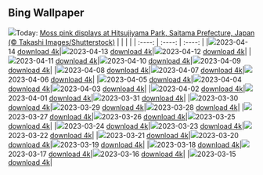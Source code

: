 ## Bing Wallpaper
![](./wallpaper/2023-04-14.jpg)Today: [Moss pink displays at Hitsujiyama Park, Saitama Prefecture, Japan (© Takashi Images/Shutterstock)](./wallpaper/2023-04-14.jpg)
|      |      |      |
| :----: | :----: | :----: |
|![](./wallpaper/2023-04-14_sm.jpg)2023-04-14 [download 4k](./wallpaper/2023-04-14.jpg)|![](./wallpaper/2023-04-13_sm.jpg)2023-04-13 [download 4k](./wallpaper/2023-04-13.jpg)|![](./wallpaper/2023-04-12_sm.jpg)2023-04-12 [download 4k](./wallpaper/2023-04-12.jpg)|
|![](./wallpaper/2023-04-11_sm.jpg)2023-04-11 [download 4k](./wallpaper/2023-04-11.jpg)|![](./wallpaper/2023-04-10_sm.jpg)2023-04-10 [download 4k](./wallpaper/2023-04-10.jpg)|![](./wallpaper/2023-04-09_sm.jpg)2023-04-09 [download 4k](./wallpaper/2023-04-09.jpg)|
|![](./wallpaper/2023-04-08_sm.jpg)2023-04-08 [download 4k](./wallpaper/2023-04-08.jpg)|![](./wallpaper/2023-04-07_sm.jpg)2023-04-07 [download 4k](./wallpaper/2023-04-07.jpg)|![](./wallpaper/2023-04-06_sm.jpg)2023-04-06 [download 4k](./wallpaper/2023-04-06.jpg)|
|![](./wallpaper/2023-04-05_sm.jpg)2023-04-05 [download 4k](./wallpaper/2023-04-05.jpg)|![](./wallpaper/2023-04-04_sm.jpg)2023-04-04 [download 4k](./wallpaper/2023-04-04.jpg)|![](./wallpaper/2023-04-03_sm.jpg)2023-04-03 [download 4k](./wallpaper/2023-04-03.jpg)|
|![](./wallpaper/2023-04-02_sm.jpg)2023-04-02 [download 4k](./wallpaper/2023-04-02.jpg)|![](./wallpaper/2023-04-01_sm.jpg)2023-04-01 [download 4k](./wallpaper/2023-04-01.jpg)|![](./wallpaper/2023-03-31_sm.jpg)2023-03-31 [download 4k](./wallpaper/2023-03-31.jpg)|
|![](./wallpaper/2023-03-30_sm.jpg)2023-03-30 [download 4k](./wallpaper/2023-03-30.jpg)|![](./wallpaper/2023-03-29_sm.jpg)2023-03-29 [download 4k](./wallpaper/2023-03-29.jpg)|![](./wallpaper/2023-03-28_sm.jpg)2023-03-28 [download 4k](./wallpaper/2023-03-28.jpg)|
|![](./wallpaper/2023-03-27_sm.jpg)2023-03-27 [download 4k](./wallpaper/2023-03-27.jpg)|![](./wallpaper/2023-03-26_sm.jpg)2023-03-26 [download 4k](./wallpaper/2023-03-26.jpg)|![](./wallpaper/2023-03-25_sm.jpg)2023-03-25 [download 4k](./wallpaper/2023-03-25.jpg)|
|![](./wallpaper/2023-03-24_sm.jpg)2023-03-24 [download 4k](./wallpaper/2023-03-24.jpg)|![](./wallpaper/2023-03-23_sm.jpg)2023-03-23 [download 4k](./wallpaper/2023-03-23.jpg)|![](./wallpaper/2023-03-22_sm.jpg)2023-03-22 [download 4k](./wallpaper/2023-03-22.jpg)|
|![](./wallpaper/2023-03-21_sm.jpg)2023-03-21 [download 4k](./wallpaper/2023-03-21.jpg)|![](./wallpaper/2023-03-20_sm.jpg)2023-03-20 [download 4k](./wallpaper/2023-03-20.jpg)|![](./wallpaper/2023-03-19_sm.jpg)2023-03-19 [download 4k](./wallpaper/2023-03-19.jpg)|
|![](./wallpaper/2023-03-18_sm.jpg)2023-03-18 [download 4k](./wallpaper/2023-03-18.jpg)|![](./wallpaper/2023-03-17_sm.jpg)2023-03-17 [download 4k](./wallpaper/2023-03-17.jpg)|![](./wallpaper/2023-03-16_sm.jpg)2023-03-16 [download 4k](./wallpaper/2023-03-16.jpg)|
|![](./wallpaper/2023-03-15_sm.jpg)2023-03-15 [download 4k](./wallpaper/2023-03-15.jpg)|